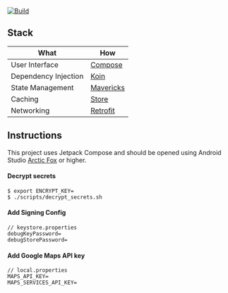 [![Build](https://github.com/itsandreramon/mux-rulona/actions/workflows/build.yml/badge.svg)](https://github.com/itsandreramon/mux-rulona/actions/workflows/build.yml)

## Stack

| What           | How                        |
|----------------|----------------------------|
| User Interface | [Compose](https://developer.android.com/jetpack/compose)|
| Dependency Injection | [Koin](https://github.com/InsertKoinIO/koin)|
| State Management | [Mavericks](https://github.com/airbnb/mavericks)|
| Caching | [Store](https://github.com/dropbox/Store)|
| Networking | [Retrofit](https://github.com/square/retrofit)|

## Instructions

This project uses Jetpack Compose and should be opened using Android
Studio [Arctic Fox](https://developer.android.com/studio/preview) or higher.

#### Decrypt secrets

```
$ export ENCRYPT_KEY=
$ ./scripts/decrypt_secrets.sh
```

#### Add Signing Config

```
// keystore.properties
debugKeyPassword=
debugStorePassword=
```

#### Add Google Maps API key

```
// local.properties
MAPS_API_KEY=
MAPS_SERVICES_API_KEY=
```
